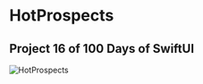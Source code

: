 # HotProspects

## Project 16 of 100 Days of SwiftUI

![HotProspects](https://github.com/kodegut/100DaysOfSwiftUI/blob/main/Images/HotProspects.gif)
